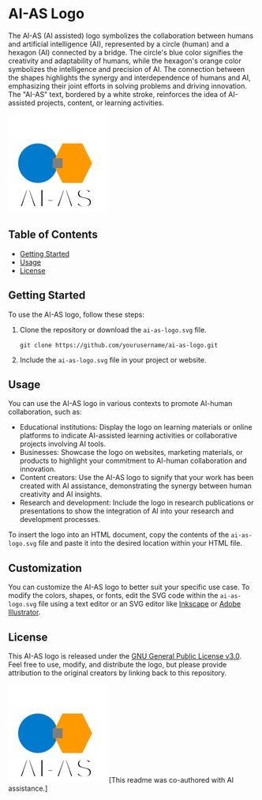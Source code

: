 # AI-AS Logo

The AI-AS (AI assisted) logo symbolizes the collaboration between humans and artificial intelligence (AI), represented by a circle (human) and a hexagon (AI) connected by a bridge. The circle's blue color signifies the creativity and adaptability of humans, while the hexagon's orange color symbolizes the intelligence and precision of AI. The connection between the shapes highlights the synergy and interdependence of humans and AI, emphasizing their joint efforts in solving problems and driving innovation. The "AI-AS" text, bordered by a white stroke, reinforces the idea of AI-assisted projects, content, or learning activities.

![AI-AS Logo](ai-as.svg)

## Table of Contents

- [Getting Started](#getting-started)
- [Usage](#usage)
- [License](#license)

## Getting Started

To use the AI-AS logo, follow these steps:

1. Clone the repository or download the `ai-as-logo.svg` file.
   
   ```
   git clone https://github.com/yourusername/ai-as-logo.git
   ```

2. Include the `ai-as-logo.svg` file in your project or website.

## Usage

You can use the AI-AS logo in various contexts to promote AI-human collaboration, such as:

- Educational institutions: Display the logo on learning materials or online platforms to indicate AI-assisted learning activities or collaborative projects involving AI tools.
- Businesses: Showcase the logo on websites, marketing materials, or products to highlight your commitment to AI-human collaboration and innovation.
- Content creators: Use the AI-AS logo to signify that your work has been created with AI assistance, demonstrating the synergy between human creativity and AI insights.
- Research and development: Include the logo in research publications or presentations to show the integration of AI into your research and development processes.

To insert the logo into an HTML document, copy the contents of the `ai-as-logo.svg` file and paste it into the desired location within your HTML file.

## Customization

You can customize the AI-AS logo to better suit your specific use case. To modify the colors, shapes, or fonts, edit the SVG code within the `ai-as-logo.svg` file using a text editor or an SVG editor like [Inkscape](https://inkscape.org/) or [Adobe Illustrator](https://www.adobe.com/products/illustrator.html).

## License

This AI-AS logo is released under the [GNU General Public License v3.0](LICENSE). Feel free to use, modify, and distribute the logo, but please provide attribution to the original creators by linking back to this repository.

![AI-AS Logo](ai-as.svg)
[This readme was co-authored with AI assistance.]
